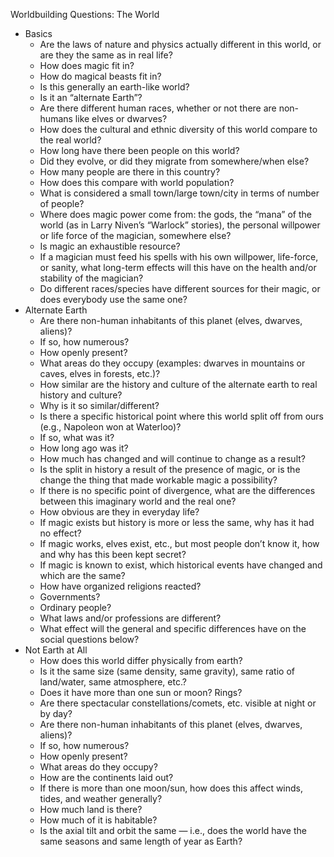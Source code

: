 Worldbuilding Questions: The World
- Basics
	- Are the laws of nature and physics actually different in this world, or are they the same as in real life? 
	- How does magic fit in? 
	- How do magical beasts fit in?
	- Is this generally an earth-like world? 
	- Is it an “alternate Earth”?
	- Are there different human races, whether or not there are non-humans like elves or dwarves? 
	- How does the cultural and ethnic diversity of this world compare to the real world?
	- How long have there been people on this world? 
	- Did they evolve, or did they migrate from somewhere/when else?
	- How many people are there in this country? 
	- How does this compare with world population? 
	- What is considered a small town/large town/city in terms of number of people?
	- Where does magic power come from: the gods, the “mana” of the world (as in Larry Niven’s “Warlock” stories), the personal willpower or life force of the magician, somewhere else? 
	- Is magic an exhaustible resource? 
	- If a magician must feed his spells with his own willpower, life-force, or sanity, what long-term effects will this have on the health and/or stability of the magician? 
	- Do different races/species have different sources for their magic, or does everybody use the same one?
- Alternate Earth
	- Are there non-human inhabitants of this planet (elves, dwarves, aliens)? 
	- If so, how numerous? 
	- How openly present? 
	- What areas do they occupy (examples: dwarves in mountains or caves, elves in forests, etc.)?
	- How similar are the history and culture of the alternate earth to real history and culture? 
	- Why is it so similar/different?
	- Is there a specific historical point where this world split off from ours (e.g., Napoleon won at Waterloo)? 
	- If so, what was it? 
	- How long ago was it? 
	- How much has changed and will continue to change as a result? 
	- Is the split in history a result of the presence of magic, or is the change the thing that made workable magic a possibility?
	- If there is no specific point of divergence, what are the differences between this imaginary world and the real one? 
	- How obvious are they in everyday life? 
	- If magic exists but history is more or less the same, why has it had no effect? 
	- If magic works, elves exist, etc., but most people don’t know it, how and why has this been kept secret?
	- If magic is known to exist, which historical events have changed and which are the same? 
	- How have organized religions reacted? 
	- Governments? 
	- Ordinary people? 
	- What laws and/or professions are different? 
	- What effect will the general and specific differences have on the social questions below?
- Not Earth at All
	- How does this world differ physically from earth? 
	- Is it the same size (same density, same gravity), same ratio of land/water, same atmosphere, etc.? 
	- Does it have more than one sun or moon? Rings? 
	- Are there spectacular constellations/comets, etc. visible at night or by day?
	- Are there non-human inhabitants of this planet (elves, dwarves, aliens)? 
	- If so, how numerous? 
	- How openly present? 
	- What areas do they occupy?
	- How are the continents laid out? 
	- If there is more than one moon/sun, how does this affect winds, tides, and weather generally?
	- How much land is there?
	- How much of it is habitable?
	- Is the axial tilt and orbit the same — i.e., does the world have the same seasons and same length of year as Earth?